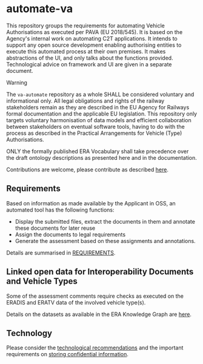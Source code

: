 # automate-va

This repository groups the requirements for automating Vehicle Authorisations as executed per PAVA (EU 2018/545). It is based on the Agency's internal work on automating C2T applications. It intends to support any open source development enabling authorising entities to execute this automated process at their own premises. It makes abstractions of the UI, and only talks about the functions provided. Technological advice on framework and UI are given in a separate document.

> [!WARNING]
> The `va-automate` repository as a whole SHALL be considered voluntary and informational only. All legal obligations and rights of the railway stakeholders remain as they are described in the EU Agency for Railways formal documentation and the applicable EU legislation. This repository only targets voluntary harmonisation of data models and efficient collaboration between stakeholders on eventual software tools, having to do with the process as described in the Practical Arrangements for Vehicle (Type) Authorisations.
>
> ONLY the formally published ERA Vocabulary shall take precedence over the draft ontology descriptions as presented here and in the documentation.
>
> Contributions are welcome, please contribute as described [here](https://github.com/Interoperable-data/ERA_vocabulary/blob/main/README.md).

## Requirements

Based on information as made available by the Applicant in OSS, an automated tool has the following functions:

- Display the submitted files, extract the documents in them and annotate these documents for later reuse
- Assign the documents to legal requirements
- Generate the assessment based on these assignments and annotations.

Details are summarised in [REQUIREMENTS](REQUIREMENTS.md).

## Linked open data for Interoperability Documents and Vehicle Types

Some of the assessment comments require checks as executed on the ERADIS and ERATV data of the involved vehicle type(s). 

Details on the datasets as available in the ERA Knowledge Graph are [here](ERA_KG.md).

## Technology

Please consider the [technological recommendations](TECHNOLOGY.md) and the important requirements on [storing confidential information](STORAGE.md).
